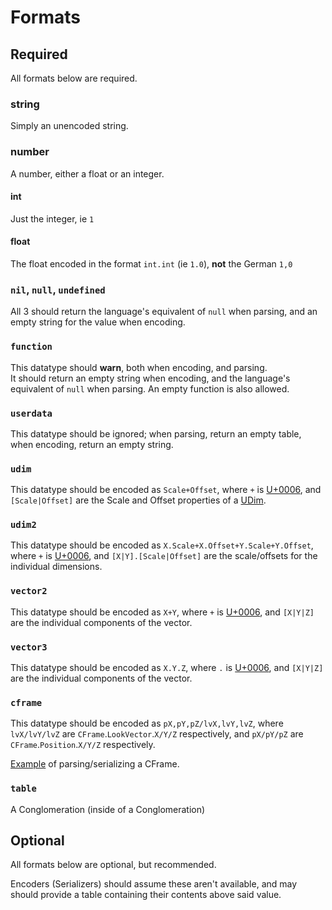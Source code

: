 # Formats

## Required

All formats below are required.

### string

Simply an unencoded string.

### number

A number, either a float or an integer.

#### int

Just the integer, ie `1`

#### float

The float encoded in the format `int.int` (ie `1.0`), **not** the German `1,0`

### `nil`, `null`, `undefined`

All 3 should return the language's equivalent of `null` when parsing, and an empty string for the value when encoding.

### `function`

This datatype should **warn**, both when encoding, and parsing.<br/>
It should return an empty string when encoding, and the language's equivalent of `null` when parsing. An empty function is also allowed.

### `userdata`

This datatype should be ignored; when parsing, return an empty table, when encoding, return an empty string.

### `udim`

This datatype should be encoded as `Scale+Offset`, where `+` is [U+0006](https://unicode-table.com/en/0006/), and `[Scale|Offset]` are the Scale and Offset properties of a [UDim](https://developer.roblox.com/en-us/api-reference/datatype/UDim).

### `udim2`

This datatype should be encoded as `X.Scale+X.Offset+Y.Scale+Y.Offset`, where `+` is [U+0006](https://unicode-table.com/en/0006/), and `[X|Y].[Scale|Offset]` are the scale/offsets for the individual dimensions.

### `vector2`

This datatype should be encoded as `X+Y`, where `+` is [U+0006](https://unicode-table.com/en/0006/), and `[X|Y|Z]` are the individual components of the vector.

### `vector3`

This datatype should be encoded as `X.Y.Z`, where `.` is [U+0006](https://unicode-table.com/en/0006/), and `[X|Y|Z]` are the individual components of the vector.

### `cframe`

This datatype should be encoded as `pX,pY,pZ/lvX,lvY,lvZ`, where `lvX/lvY/lvZ` are `CFrame`.`LookVector`.`X/Y/Z` respectively, and `pX/pY/pZ` are `CFrame`.`Position`.`X/Y/Z` respectively.

[Example](https://github.com/Conglomeration/Lua/blob/11496b17611c3fc40678020ab8429f16e120cec6/src/CFrameSerializer.lua) of parsing/serializing a CFrame.

### `table`

A Conglomeration (inside of a Conglomeration)

## Optional

All formats below are optional, but recommended.

Encoders (Serializers) should assume these aren't available, and may should provide a table containing their contents above said value.
